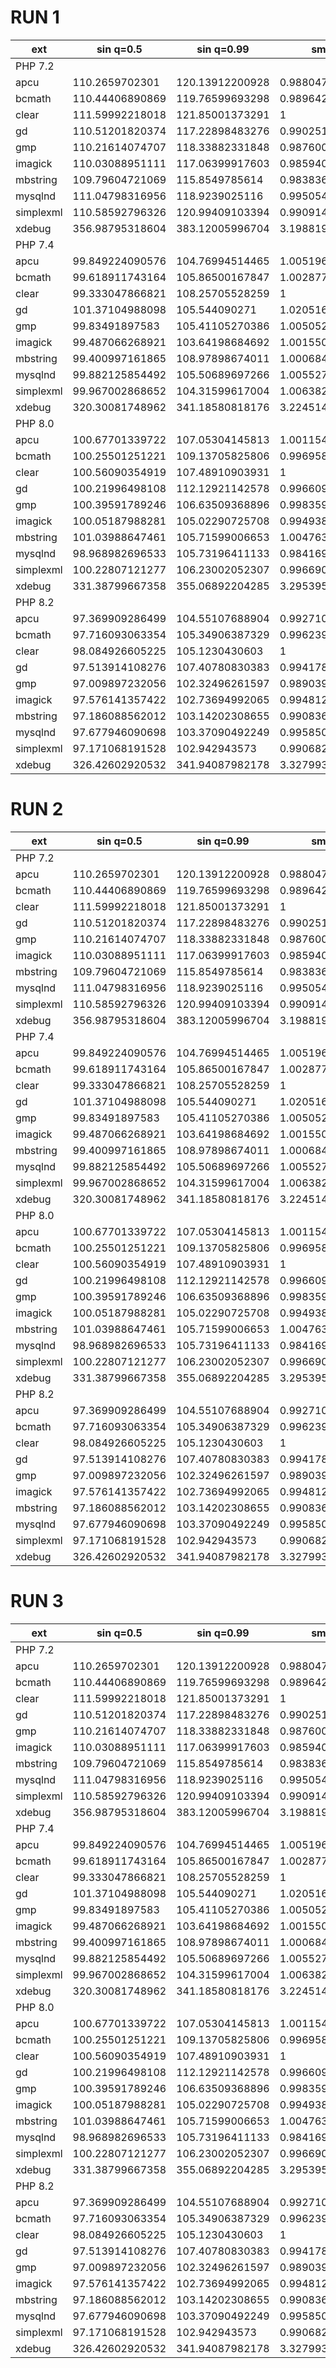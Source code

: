 # RUN 1
| ext     | sin q=0.5  | sin q=0.99 | smr q=0.5  | smr q=0.99 |
|---------|------------|------------|------------|------------|
| PHP 7.2 |
|apcu     |110.2659702301|120.13912200928|0.9880470172019805|0.985959035446806|
|bcmath   |110.44406890869|119.76599693298|0.9896428846104045|0.9828968685674663|
|clear    |111.59992218018|121.85001373291|1        |1        |
|gd       |110.51201820374|117.22898483276|0.990251749685958|0.9620760904444452|
|gmp      |110.21614074707|118.33882331848|0.9876005161466344|0.9711843248362172|
|imagick  |110.03088951111|117.06399917603|0.9859405576776589|0.9607220843867056|
|mbstring |109.79604721069|115.8549785614|0.9838362345219416|0.9507998810352959|
|mysqlnd  |111.04798316956|118.9239025116|0.9950543064919983|0.9759859590354754|
|simplexml|110.58592796326|120.99409103394|0.9909140239785931|0.9929756044111234|
|xdebug   |356.98795318604|383.12005996704|3.198819015390322|3.1441938185318774|
| PHP 7.4 |
|apcu     |99.849224090576|104.76994514465|1.0051964198707266|0.9677886108315307|
|bcmath   |99.618911743164|105.86500167847|1.0028778325288705|0.9779039472496653|
|clear    |99.333047866821|108.25705528259|1        |1        |
|gd       |101.37104988098|105.544090271|1.0205168577620956|0.9749396008924482|
|gmp      |99.83491897583|105.41105270386|1.0050524082345875|0.9737106965333492|
|imagick  |99.487066268921|103.64198684692|1.0015505252824466|0.9573693518300216|
|mbstring |99.400997161865|108.97898674011|1.0006840552716665|1.006668678134977|
|mysqlnd  |99.882125854492|105.50689697266|1.005527646633849|0.9745960362329171|
|simplexml|99.967002868652|104.31599617004|1.006382115674946|0.9635953601152145|
|xdebug   |320.30081748962|341.18580818176|3.2245141407425404|3.151626536405797|
| PHP 8.0 |
|apcu     |100.67701339722|107.05304145813|1.0011546221636045|0.9959431463794112|
|bcmath   |100.25501251221|109.13705825806|0.996958151466585|1.0153313134091317|
|clear    |100.56090354919|107.48910903931|1        |1        |
|gd       |100.21996498108|112.12921142578|0.9966096310188459|1.0431681165463291|
|gmp      |100.39591789246|106.63509368896|0.9983593459196666|0.9920548662280039|
|imagick  |100.05187988281|105.02290725708|0.9949381554022035|0.9770562636133855|
|mbstring |101.03988647461|105.71599006653|1.004763112785534|0.9835041988102111|
|mysqlnd  |98.968982696533|105.73196411133|0.9841695848339479|0.9836528096317425|
|simplexml|100.22807121277|106.23002052307|0.9966902411904325|0.9882863619626846|
|xdebug   |331.38799667358|355.06892204285|3.2953959737591205|3.3033013783098455|
| PHP 8.2 |
|apcu     |97.369909286499|104.55107688904|0.9927102222178967|0.9945590790124681|
|bcmath   |97.716093063354|105.34906387329|0.9962396511407355|1.0021500596482957|
|clear    |98.084926605225|105.1230430603|1        |1        |
|gd       |97.513914108276|107.40780830383|0.9941783868662386|1.021734200009977|
|gmp      |97.009897232056|102.32496261597|0.989039810597037|0.9733828058732565|
|imagick  |97.576141357422|102.73694992065|0.9948128090073334|0.977301901940935|
|mbstring |97.186088562012|103.14202308655|0.9908361246287041|0.9811552261418681|
|mysqlnd  |97.677946090698|103.37090492249|0.9958507333530969|0.9833325017350862|
|simplexml|97.171068191528|102.942943573|0.9906829882498142|0.9792614499748692|
|xdebug   |326.42602920532|341.94087982178|3.3279938162071403|3.2527680883974988|

# RUN 2
| ext     | sin q=0.5  | sin q=0.99 | smr q=0.5  | smr q=0.99 |
|---------|------------|------------|------------|------------|
| PHP 7.2 |
|apcu     |110.2659702301|120.13912200928|0.9880470172019805|0.985959035446806|
|bcmath   |110.44406890869|119.76599693298|0.9896428846104045|0.9828968685674663|
|clear    |111.59992218018|121.85001373291|1        |1        |
|gd       |110.51201820374|117.22898483276|0.990251749685958|0.9620760904444452|
|gmp      |110.21614074707|118.33882331848|0.9876005161466344|0.9711843248362172|
|imagick  |110.03088951111|117.06399917603|0.9859405576776589|0.9607220843867056|
|mbstring |109.79604721069|115.8549785614|0.9838362345219416|0.9507998810352959|
|mysqlnd  |111.04798316956|118.9239025116|0.9950543064919983|0.9759859590354754|
|simplexml|110.58592796326|120.99409103394|0.9909140239785931|0.9929756044111234|
|xdebug   |356.98795318604|383.12005996704|3.198819015390322|3.1441938185318774|
| PHP 7.4 |
|apcu     |99.849224090576|104.76994514465|1.0051964198707266|0.9677886108315307|
|bcmath   |99.618911743164|105.86500167847|1.0028778325288705|0.9779039472496653|
|clear    |99.333047866821|108.25705528259|1        |1        |
|gd       |101.37104988098|105.544090271|1.0205168577620956|0.9749396008924482|
|gmp      |99.83491897583|105.41105270386|1.0050524082345875|0.9737106965333492|
|imagick  |99.487066268921|103.64198684692|1.0015505252824466|0.9573693518300216|
|mbstring |99.400997161865|108.97898674011|1.0006840552716665|1.006668678134977|
|mysqlnd  |99.882125854492|105.50689697266|1.005527646633849|0.9745960362329171|
|simplexml|99.967002868652|104.31599617004|1.006382115674946|0.9635953601152145|
|xdebug   |320.30081748962|341.18580818176|3.2245141407425404|3.151626536405797|
| PHP 8.0 |
|apcu     |100.67701339722|107.05304145813|1.0011546221636045|0.9959431463794112|
|bcmath   |100.25501251221|109.13705825806|0.996958151466585|1.0153313134091317|
|clear    |100.56090354919|107.48910903931|1        |1        |
|gd       |100.21996498108|112.12921142578|0.9966096310188459|1.0431681165463291|
|gmp      |100.39591789246|106.63509368896|0.9983593459196666|0.9920548662280039|
|imagick  |100.05187988281|105.02290725708|0.9949381554022035|0.9770562636133855|
|mbstring |101.03988647461|105.71599006653|1.004763112785534|0.9835041988102111|
|mysqlnd  |98.968982696533|105.73196411133|0.9841695848339479|0.9836528096317425|
|simplexml|100.22807121277|106.23002052307|0.9966902411904325|0.9882863619626846|
|xdebug   |331.38799667358|355.06892204285|3.2953959737591205|3.3033013783098455|
| PHP 8.2 |
|apcu     |97.369909286499|104.55107688904|0.9927102222178967|0.9945590790124681|
|bcmath   |97.716093063354|105.34906387329|0.9962396511407355|1.0021500596482957|
|clear    |98.084926605225|105.1230430603|1        |1        |
|gd       |97.513914108276|107.40780830383|0.9941783868662386|1.021734200009977|
|gmp      |97.009897232056|102.32496261597|0.989039810597037|0.9733828058732565|
|imagick  |97.576141357422|102.73694992065|0.9948128090073334|0.977301901940935|
|mbstring |97.186088562012|103.14202308655|0.9908361246287041|0.9811552261418681|
|mysqlnd  |97.677946090698|103.37090492249|0.9958507333530969|0.9833325017350862|
|simplexml|97.171068191528|102.942943573|0.9906829882498142|0.9792614499748692|
|xdebug   |326.42602920532|341.94087982178|3.3279938162071403|3.2527680883974988|
# RUN 3
| ext     | sin q=0.5  | sin q=0.99 | smr q=0.5  | smr q=0.99 |
|---------|------------|------------|------------|------------|
| PHP 7.2 |
|apcu     |110.2659702301|120.13912200928|0.9880470172019805|0.985959035446806|
|bcmath   |110.44406890869|119.76599693298|0.9896428846104045|0.9828968685674663|
|clear    |111.59992218018|121.85001373291|1        |1        |
|gd       |110.51201820374|117.22898483276|0.990251749685958|0.9620760904444452|
|gmp      |110.21614074707|118.33882331848|0.9876005161466344|0.9711843248362172|
|imagick  |110.03088951111|117.06399917603|0.9859405576776589|0.9607220843867056|
|mbstring |109.79604721069|115.8549785614|0.9838362345219416|0.9507998810352959|
|mysqlnd  |111.04798316956|118.9239025116|0.9950543064919983|0.9759859590354754|
|simplexml|110.58592796326|120.99409103394|0.9909140239785931|0.9929756044111234|
|xdebug   |356.98795318604|383.12005996704|3.198819015390322|3.1441938185318774|
| PHP 7.4 |
|apcu     |99.849224090576|104.76994514465|1.0051964198707266|0.9677886108315307|
|bcmath   |99.618911743164|105.86500167847|1.0028778325288705|0.9779039472496653|
|clear    |99.333047866821|108.25705528259|1        |1        |
|gd       |101.37104988098|105.544090271|1.0205168577620956|0.9749396008924482|
|gmp      |99.83491897583|105.41105270386|1.0050524082345875|0.9737106965333492|
|imagick  |99.487066268921|103.64198684692|1.0015505252824466|0.9573693518300216|
|mbstring |99.400997161865|108.97898674011|1.0006840552716665|1.006668678134977|
|mysqlnd  |99.882125854492|105.50689697266|1.005527646633849|0.9745960362329171|
|simplexml|99.967002868652|104.31599617004|1.006382115674946|0.9635953601152145|
|xdebug   |320.30081748962|341.18580818176|3.2245141407425404|3.151626536405797|
| PHP 8.0 |
|apcu     |100.67701339722|107.05304145813|1.0011546221636045|0.9959431463794112|
|bcmath   |100.25501251221|109.13705825806|0.996958151466585|1.0153313134091317|
|clear    |100.56090354919|107.48910903931|1        |1        |
|gd       |100.21996498108|112.12921142578|0.9966096310188459|1.0431681165463291|
|gmp      |100.39591789246|106.63509368896|0.9983593459196666|0.9920548662280039|
|imagick  |100.05187988281|105.02290725708|0.9949381554022035|0.9770562636133855|
|mbstring |101.03988647461|105.71599006653|1.004763112785534|0.9835041988102111|
|mysqlnd  |98.968982696533|105.73196411133|0.9841695848339479|0.9836528096317425|
|simplexml|100.22807121277|106.23002052307|0.9966902411904325|0.9882863619626846|
|xdebug   |331.38799667358|355.06892204285|3.2953959737591205|3.3033013783098455|
| PHP 8.2 |
|apcu     |97.369909286499|104.55107688904|0.9927102222178967|0.9945590790124681|
|bcmath   |97.716093063354|105.34906387329|0.9962396511407355|1.0021500596482957|
|clear    |98.084926605225|105.1230430603|1        |1        |
|gd       |97.513914108276|107.40780830383|0.9941783868662386|1.021734200009977|
|gmp      |97.009897232056|102.32496261597|0.989039810597037|0.9733828058732565|
|imagick  |97.576141357422|102.73694992065|0.9948128090073334|0.977301901940935|
|mbstring |97.186088562012|103.14202308655|0.9908361246287041|0.9811552261418681|
|mysqlnd  |97.677946090698|103.37090492249|0.9958507333530969|0.9833325017350862|
|simplexml|97.171068191528|102.942943573|0.9906829882498142|0.9792614499748692|
|xdebug   |326.42602920532|341.94087982178|3.3279938162071403|3.2527680883974988|